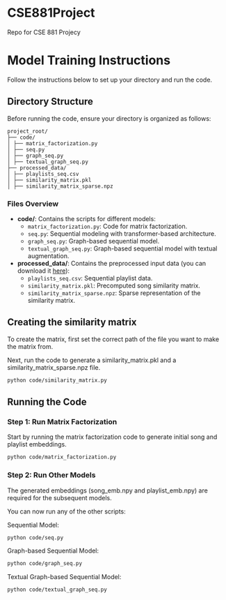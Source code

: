 # CSE881Project
Repo for CSE 881 Projecy

# Model Training Instructions

Follow the instructions below to set up your directory and run the code.

## Directory Structure

Before running the code, ensure your directory is organized as follows:
```
project_root/ 
├── code/ 
│ ├── matrix_factorization.py 
│ ├── seq.py 
│ ├── graph_seq.py 
│ ├── textual_graph_seq.py 
├── processed_data/ 
│ ├── playlists_seq.csv 
│ ├── similarity_matrix.pkl 
│ ├── similarity_matrix_sparse.npz
```
### Files Overview
- **code/**: Contains the scripts for different models:
  - `matrix_factorization.py`: Code for matrix factorization.
  - `seq.py`: Sequential modeling with transformer-based architecture.
  - `graph_seq.py`: Graph-based sequential model.
  - `textual_graph_seq.py`: Graph-based sequential model with textual augmentation.
- **processed_data/**: Contains the preprocessed input data (you can download it [here](https://drive.google.com/file/d/1rfDaD0JPRB1uvImhZ1QT_jpf7FVxRuK6/view?usp=sharing)):
  - `playlists_seq.csv`: Sequential playlist data.
  - `similarity_matrix.pkl`: Precomputed song similarity matrix.
  - `similarity_matrix_sparse.npz`: Sparse representation of the similarity matrix.
 
## Creating the similarity matrix
To create the matrix, first set the correct path of the file you want to make the matrix from.

Next, run the code to generate a similarity_matrix.pkl and a similarity_matrix_sparse.npz file.

```bash
python code/similarity_matrix.py
```

## Running the Code

### Step 1: Run Matrix Factorization
Start by running the matrix factorization code to generate initial song and playlist embeddings.

```bash
python code/matrix_factorization.py
```
### Step 2: Run Other Models
The generated embeddings (song_emb.npy and playlist_emb.npy) are required for the subsequent models. 

You can now run any of the other scripts:

Sequential Model:
```bash
python code/seq.py
```

Graph-based Sequential Model:
```bash
python code/graph_seq.py
```

Textual Graph-based Sequential Model:
```bash
python code/textual_graph_seq.py
```

